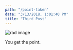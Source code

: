 ```yaml
---
path: "/point-taken"
date: "3/13/2018, 1:01:40 PM"
title: "Third Post"
---
```


![rad image](/static/img/devilstear.jpg "The Devil's Tear")

You get the point.
